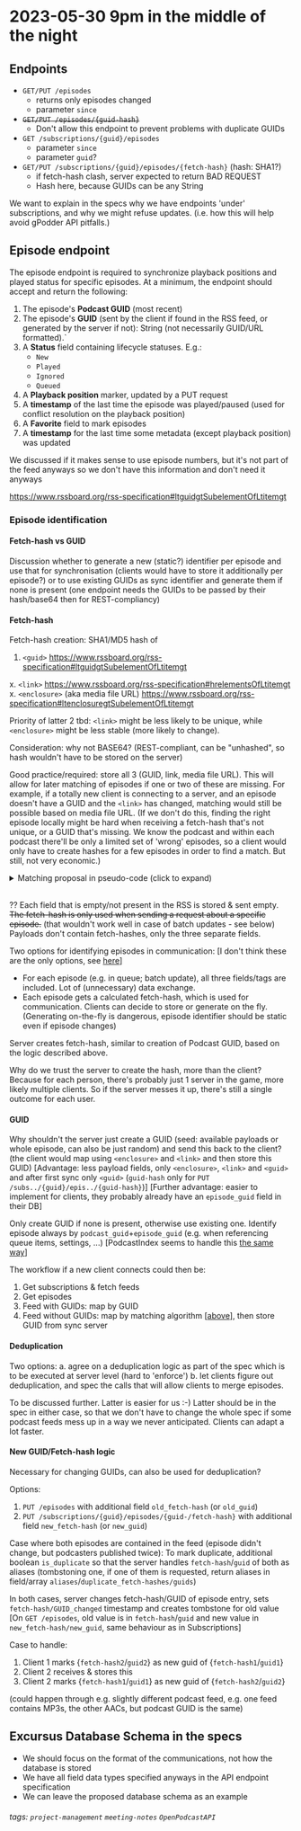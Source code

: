 2023-05-30 9pm in the middle of the night
===

## Endpoints
* `GET/PUT /episodes`
    * returns only episodes changed
    * parameter `since`
* ~~`GET/PUT /episodes/{guid-hash}`~~
    * Don't allow this endpoint to prevent problems with duplicate GUIDs
* `GET /subscriptions/{guid}/episodes`
    * parameter `since`
    * parameter `guid`?
* `GET/PUT /subscriptions/{guid}/episodes/{fetch-hash}` (hash: SHA1?)
    * if fetch-hash clash, server expected to return BAD REQUEST
    * Hash here, because GUIDs can be any String


We want to explain in the specs why we have endpoints 'under' subscriptions, and why we might refuse updates. (i.e. how this will help avoid gPodder API pitfalls.)

## Episode endpoint

The episode endpoint is required to synchronize playback positions and played status for specific episodes. At a minimum, the endpoint should accept and return the following:

1. The episode's **Podcast GUID** (most recent)
2. The episode's **GUID** (sent by the client if found in the RSS feed, or generated by the server if not): String (not necessarily GUID/URL formatted).`
4. A **Status** field containing lifecycle statuses. E.g.:
    * `New`
    * `Played`
    * `Ignored`
    * `Queued`
6. A **Playback position** marker, updated by a PUT request
7. A **timestamp** of the last time the episode was played/paused (used for conflict resolution on the playback position)
8. A **Favorite** field to mark episodes
9. A **timestamp** for the last time some metadata (except playback position) was updated

We discussed if it makes sense to use episode numbers, but it's not part of the feed anyways so we don't have this information and don't need it anyways

https://www.rssboard.org/rss-specification#ltguidgtSubelementOfLtitemgt


### Episode identification
#### Fetch-hash vs GUID
Discussion whether to generate a new (static?) identifier per episode and use that for synchronisation (clients would have to store it additionally per episode?) or to use existing GUIDs as sync identifier and generate them if none is present (one endpoint needs the GUIDs to be passed by their hash/base64 then for REST-compliancy)

#### Fetch-hash
Fetch-hash creation: SHA1/MD5 hash of
1. `<guid>` https://www.rssboard.org/rss-specification#ltguidgtSubelementOfLtitemgt

x. `<link>` https://www.rssboard.org/rss-specification#hrelementsOfLtitemgt
x. `<enclosure>` (aka media file URL) https://www.rssboard.org/rss-specification#ltenclosuregtSubelementOfLtitemgt

Priority of latter 2 tbd: `<link>` might be less likely to be unique, while `<enclosure>` might be less stable (more likely to change).

Consideration: why not BASE64? (REST-compliant, can be "unhashed", so hash wouldn't have to be stored on the server)

Good practice/required: store all 3 (GUID, link, media file URL). This will allow for later matching of episodes if one or two of these are missing. For example, if a totally new client is connecting to a server, and an episode doesn't have a GUID and the `<link>` has changed, matching would still be possible based on media file URL. (If we don't do this, finding the right episode locally might be hard when receiving a fetch-hash that's not unique, or a GUID that's missing. We know the podcast and within each podcast there'll be only a limited set of 'wrong' episodes, so a client would only have to create hashes for a few episodes in order to find a match. But still, not very economic.)

<details>
  <summary markdown="span">Matching proposal in pseudo-code (click to expand)</summary>
    
```pseudo-code
are_episodes_equal(client-episode c, server-episode s):
  // this filters out any potential GUID duplicates
  if c.podcast_guid != s.podcast_guid then
    return False
  
  // if GUID is present, decide exclusively according to it
  if c.guid not empty then
    return c.guid == s.guid
  
  // if enclosure matches, probably the same (since they share the media file)
  if c.enclosure not empty && c.enclosure == s.enclosure then
    return True
  
  // case: no media file
  if c.enclosure empty then
    // no guid, enclosure or link -> not matchable
    if c.link empty then
      return False
      
    // no media file, but episode URL matches - very probably the same
    // (how large is the error here?)
    if c.link == l.link then
      return True
      
  // All other cases: not matching
  return False
```
</details><br>

?? Each field that is empty/not present in the RSS is stored & sent empty. ~~The fetch-hash is only used when sending a request about a specific episode.~~ (that wouldn't work well in case of batch updates - see below) Payloads don't contain fetch-hashes, only the three separate fields.

Two options for identifying episodes in communication:
[I don't think these are the only options, see [here](#Fetch-hash-vs-GUID)]
* For each episode (e.g. in queue; batch update), all three fields/tags are included. Lot of (unnecessary) data exchange.
* Each episode gets a calculated fetch-hash, which is used for communication. Clients can decide to store or generate on the fly. (Generating on-the-fly is dangerous, episode identifier should be static even if episode changes)

Server creates fetch-hash, similar to creation of Podcast GUID, based on the logic described above.

Why do we trust the server to create the hash, more than the client? Because for each person, there's probably just 1 server in the game, more likely multiple clients. So if the server messes it up, there's still a single outcome for each user.

#### GUID
Why shouldn't the server just create a GUID (seed: available payloads or whole episode, can also be just random) and send this back to the client? (the client would map using `<enclosure>` and `<link>` and then store this GUID)
[Advantage: less payload fields, only `<enclosure>`, `<link>` and `<guid>` and after first sync only `<guid>` (`guid-hash` only for `PUT /subs../{guid}/epis../{guid-hash}`)]
[Further advantage: easier to implement for clients, they probably already have an `episode_guid` field in their DB]

Only create GUID if none is present, otherwise use existing one.
Identify episode always by `podcast_guid`+`episode_guid` (e.g. when referencing queue items, settings, ...)
[PodcastIndex seems to handle this [the same way](https://podcastindex-org.github.io/docs-api/#get-/episodes/byguid)]

The workflow if a new client connects could then be:
1. Get subscriptions & fetch feeds
2. Get episodes
3. Feed with GUIDs: map by GUID
4. Feed without GUIDs: map by matching algorithm [[above](#Matching-proposal-in-pseudo-code)], then store GUID from sync server

#### Deduplication

Two options:
a. agree on a deduplication logic as part of the spec which is to be executed at server level (hard to 'enforce')
b. let clients figure out deduplication, and spec the calls that will allow clients to merge episodes.

To be discussed further. Latter is easier for us :-)
Latter should be in the spec in either case, so that we don't have to change the whole spec if some podcast feeds mess up in a way we never anticipated. Clients can adapt a lot faster.

#### New GUID/Fetch-hash logic
Necessary for changing GUIDs, can also be used for deduplication?

Options:
1. `PUT /episodes` with additional field `old_fetch-hash` (or `old_guid`)
2. `PUT /subscriptions/{guid}/episodes/{guid-/fetch-hash}` with additional field `new_fetch-hash` (or `new_guid`)

Case where both episodes are contained in the feed (episode didn't change, but podcasters published twice): To mark duplicate, additional boolean `is_duplicate` so that the server handles `fetch-hash`/`guid` of both as aliases (tombstoning one, if one of them is requested, return aliases in field/array `aliases`/`duplicate_fetch-hashes/guids`)

In both cases, server changes fetch-hash/GUID of episode entry, sets `fetch-hash/GUID_changed` timestamp and creates tombstone for old value
[On `GET /episodes`, old value is in `fetch-hash`/`guid` and new value in `new_fetch-hash/new_guid`, same behaviour as in Subscriptions]

Case to handle:
1. Client 1 marks {`fetch-hash2`/`guid2`} as new guid of {`fetch-hash1`/`guid1`}
2. Client 2 receives & stores this
3. Client 2 marks {`fetch-hash1`/`guid1`} as new guid of {`fetch-hash2`/`guid2`} 

(could happen through e.g. slightly different podcast feed, e.g. one feed contains MP3s, the other AACs, but podcast GUID is the same) 


## Excursus Database Schema in the specs

* We should focus on the format of the communications, not how the database is stored
* We have all field data types specified anyways in the API endpoint specification
* We can leave the proposed database schema as an example


###### tags: `project-management` `meeting-notes` `OpenPodcastAPI`